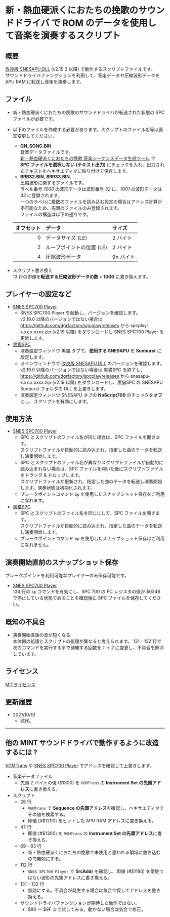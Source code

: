 # 新・熱血硬派くにおたちの挽歌のサウンドドライバ で ROM のデータを使用して音楽を演奏するスクリプト

## 概要
[改良版 SNESAPU.DLL](https://github.com/dgrfactory/spcplay) (v2.19.0 以降) で動作するスクリプトファイルです。  
サウンドドライバファンクションを利用して、音楽データや圧縮波形データを APU RAM に転送し音楽を演奏します。

## ファイル
- 新・熱血硬派くにおたちの挽歌のサウンドドライバが転送された状態の SPC ファイルが必要です。
- 以下のファイルを作成する必要があります。スクリプトのファイル名等は適宜変更してください。
  - **QN_SONG.BIN**  
音楽データファイルです。  
[新・熱血硬派くにおたちの挽歌 音楽シーケンスデータ生成ツール](https://gnilda.rosx.net/SPC/QN/spcseq.html) で **SPC ファイルを選択しない (テキスト出力)** にチェックを入れ、出力されたテキストをヘキサエディタに貼り付けて保存します。
  - **BRR32.BIN**, **BRR33.BIN**, ...  
圧縮波形に関するファイルです。  
ラベル番号 *1000* の波形データは波形番号 *32* に、*1001* の波形データは *33* に登録されます。  
一つのラベルに複数のファイルを読み込む設定の場合はアドレス計算が不可能なため、先頭のファイルのみ登録されます。  
ファイルの構造は以下の通りです。

  |オフセット|データ|サイズ|
  |--:|:--|:--|
  |0|データサイズ (LE)|2 バイト|
  |2|ループポイントの位置 (LE)|2 バイト|
  |4|圧縮波形データ|9n バイト|
- スクリプト書き換え  
13 行の即値を**転送する圧縮波形データの数 + 1000** に書き換えます。

## プレイヤーの設定など
- [SNES SPC700 Player](https://github.com/dgrfactory/spcplay)
  - SNES SPC700 Player を起動し、バージョンを確認します。  
  v2.19.0 以降のバージョンではない場合は https://github.com/dgrfactory/spcplay/releases から spcplay-x.xx.x.xxxx.zip (v2.19 以降) をダウンロードし SNES SPC700 Player を更新します。
- [黒猫SPC](https://kurohane.net/seisanbutu.html)
  - 演奏設定ウィンドウ 黒猫 タブで、**使用する SNESAPU** を **Sunburst** に設定します。
  - メインウィンドウで [改良版 SNESAPU.DLL](https://github.com/dgrfactory/spcplay) のバージョンを確認します。  
  v2.19.0 以降のバージョンではない場合は 黒猫SPC を終了し、 https://github.com/dgrfactory/spcplay/releases から snesapu-x.xx.x.xxxx.zip (v2.19 以降) をダウンロードし、黒猫SPC の SNESAPU Sunburst フォルダの DLL を上書きします。
  - 演奏設定ウィンドウ SNESAPU タブの **NoScript700** のチェックを**オフ**にし、スクリプトを有効にします。

## 使用方法
- [SNES SPC700 Player](https://github.com/dgrfactory/spcplay)
  - SPC とスクリプトのファイル名が同じ場合は、SPC ファイルを開きます。  
  スクリプトファイルが自動的に読み込まれ、指定した曲のテータを転送し演奏開始します。
  - SPC とスクリプトのファイル名が異なりスクリプトファイルが自動的に読み込まれない場合は、SPC ファイルを開いた後にスクリプトファイルをドラッグ & ドロップします。  
  スクリプトファイルが更新され、指定した曲のテータを転送し演奏開始します。演奏状態は初期化されます。
  - ブレークポイントコマンド `bp` を使用したスナップショット保存をご利用になれます。
- [黒猫SPC](https://kurohane.net/seisanbutu.html)
  - SPC とスクリプトのファイル名を同じにして、SPC ファイルを開きます。  
  スクリプトファイルが自動的に読み込まれ、指定した曲のテータを転送し演奏開始します。
  - ブレークポイントコマンド `bp` を使用したスナップショット保存はご利用になれません。

## 演奏開始直前のスナップショット保存
ブレークポイントを利用可能なプレイヤーのみ保存可能です。
- [SNES SPC700 Player](https://github.com/dgrfactory/spcplay)  
134 行の `bp` コマンドを有効にし、SPC 700 の PC レジスタの値が $0348 で停止している状態であることを確認後に SPC ファイルを保存してください。

## 既知の不具合
- 演奏開始直後の音が短くなる  
本体側の処理とスクリプトの処理が異なると考えられます。 131 - 132 行で次のコマンドを実行するまで待機する回数を *1* → *2* に変更し、不具合を解消しています。

## ライセンス
[MITライセンス](https://opensource.org/licenses/mit-license.php)

## 更新履歴
- 2021/10/10
  - 試作。
***
## 他の MINT サウンドドライバで動作するように改造するには ?
[VGMTrans](https://github.com/vgmtrans/vgmtrans) や [SNES SPC700 Player](https://github.com/dgrfactory/spcplay) でアドレスを確認して上書きします。
- 音楽データファイル
  - 先頭 2 バイトの値 ($1300) を `VGMTrans` の **Instrument Set の先頭アドレス**に書き換える。
- スクリプト
  - 28 行
    - `VGMTrans` で **Sequence の先頭アドレス**を確認し、ヘキサエディタでその値を検索する。
    - 即値 (#$1200) をヒットした APU RAM アドレスに書き換える。
  - 47 行
    - 即値 (#$1300) を `VGMTrans` の **Instrument Set の先頭アドレス**に書き換える。
  - 69 - 83 行
    - 新・熱血硬派くにおたちの挽歌で未使用と思われる領域に書き込むので無効にする。
  - 112 行
    - `SNES SPC700 Player` で **SrcAddr** を確認し、即値 (#$1180) を常駐ではない波形の先頭アドレスに書き換える。
  - 131 - 132 行
    - 無効にする。不具合が発生する場合は気合で探してアドレスを書き換える。
  - サウンドドライバファンクションが期待した動作ではない。
    - $80 ～ $9F まで試してみる。動かない場合は気合で修正。
